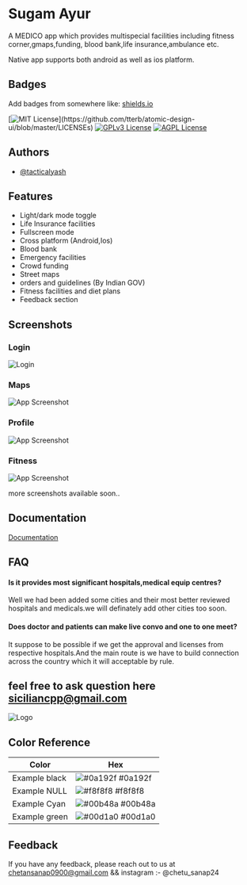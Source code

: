 
# Sugam Ayur

A MEDICO app which provides multispecial facilities including fitness corner,gmaps,funding, blood bank,life insurance,ambulance etc.

Native app supports both android as well as ios platform.

## Badges

Add badges from somewhere like: [shields.io](https://shields.io/)

[![MIT License](https://img.shields.io/apm/l/atomic-design-ui.svg?)](https://github.com/tterb/atomic-design-ui/blob/master/LICENSEs)
[![GPLv3 License](https://img.shields.io/badge/License-GPL%20v3-yellow.svg)](https://opensource.org/licenses/)
[![AGPL License](https://img.shields.io/badge/license-AGPL-blue.svg)](http://www.gnu.org/licenses/agpl-3.0)


## Authors

- [@tacticalyash ](https://www.github.com/tacticalyash)


## Features

- Light/dark mode toggle
- Life Insurance facilities
- Fullscreen mode
- Cross platform (Android,Ios)
- Blood bank
- Emergency facilities
- Crowd funding
- Street maps
- orders and guidelines (By Indian GOV)
- Fitness facilities and diet plans
- Feedback section


## Screenshots
### Login
![Login](https://github.com/tacticalyash/pract/blob/main/assets/screenshots/su_login.png)

### Maps
![App Screenshot](https://github.com/tacticalyash/pract/blob/main/assets/screenshots/su_maps.png)

### Profile
![App Screenshot](https://github.com/tacticalyash/pract/blob/main/assets/screenshots/sug_profile.png)

### Fitness
![App Screenshot](https://github.com/tacticalyash/pract/blob/main/assets/screenshots/su_fitness.png)

more screenshots available soon..



## Documentation

[Documentation](https://linktodocumentation)


## FAQ

#### Is it provides most significant hospitals,medical equip centres? 

Well we had been added some cities and their most better reviewed hospitals and medicals.we will definately add other cities too soon.

#### Does doctor and patients can make live convo and one to one meet?

It suppose to be possible if we get the approval and licenses from respective hospitals.And the main route is we have to build connection across the country which it will acceptable by rule.

## feel free to ask question here siciliancpp@gmail.com


![Logo](https://github.com/tacticalyash/pract/blob/main/assets/screenshots/su_login.png)


## Color Reference

| Color             | Hex                                                                |
| ----------------- | ------------------------------------------------------------------ |
| Example black | ![#0a192f](https://via.placeholder.com/10/0a192f?text=+) #0a192f |
| Example NULL | ![#f8f8f8](https://via.placeholder.com/10/f8f8f8?text=+) #f8f8f8 |
| Example Cyan | ![#00b48a](https://via.placeholder.com/10/00b48a?text=+) #00b48a |
| Example green | ![#00d1a0](https://via.placeholder.com/10/00b48a?text=+) #00d1a0 |


## Feedback

If you have any feedback, please reach out to us at chetansanap0900@gmail.com && instagram :- @chetu_sanap24

